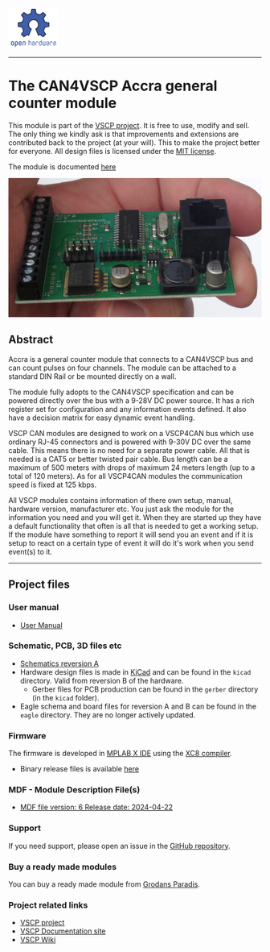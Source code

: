 ![](./images/opensourcehw-100x82.png)

-----

# The CAN4VSCP Accra general counter module</h1>

This module is part of the [VSCP project](https://www.vscp.org).  It is free to use, modify and sell. The only thing we kindly ask is that improvements and extensions are contributed back to the project (at your will). This to make the project better for everyone. All design files is licensed under the [MIT license](https://en.wikipedia.org/wiki/MIT_License).

The module is documented [here](https://grodansparadis.github.io/can4vscp_accra/#/)

![](./images/accra14.png)

## Abstract

Accra is a general counter module that connects to a CAN4VSCP bus and can count pulses on four channels. The module can be attached to a standard DIN Rail or be mounted directly on a wall.

The module fully adopts to the CAN4VSCP specification and can be powered directly over the bus with a 9-28V DC power source. It has a rich register set for configuration and any information events defined. It also have a decision matrix for easy dynamic event handling.

VSCP CAN modules are designed to work on a VSCP4CAN bus which use ordinary RJ-45 connectors and is powered with 9-30V DC over the same cable. This means there is no need for a separate power cable. All that is needed is a CAT5 or better twisted pair cable. Bus length can be a maximum of 500 meters with drops of maximum 24 meters length (up to a total of 120 meters). As for all VSCP4CAN modules the communication speed is fixed at 125 kbps.

All VSCP modules contains information of there own setup, manual, hardware version, manufacturer etc. You just ask the module for the information you need and you will get it. When they are started up they have a default functionality that often is all that is needed to get a working setup. If the module have something to report it will send you an event and if it is setup to react on a certain type of event it will do it's work when you send event(s) to it. 

---



## Project files

### User manual
  * [User Manual](https://grodansparadis.github.io/can4vscp_accra/#)

### Schematic, PCB, 3D files etc
  * [Schematics reversion A](https://raw.githubusercontent.com/grodansparadis/can4vscp_accra/refs/heads/master/eagle/accra_sch_rev_A.png)
 * Hardware design files is made in [KiCad](https://kicad.org) and can be found in the `kicad` directory. Valid from reversion B of the hardware.
   * Gerber files for PCB production can be found in the `gerber` directory (in the `kicad` folder).
 * Eagle schema and board files for reversion A and B can be found in the `eagle` directory. They are no longer actively updated.

 ### Firmware

 The firmware is developed in [MPLAB X IDE](https://www.microchip.com/mplab/mplab-x-ide) using the [XC8 compiler](https://www.microchip.com/mplab/compilers).

  * Binary release files is available [here](https://github.com/grodansparadis/can4vscp_kelvin_ntc10k/releases)

### MDF - Module Description File(s)
  * [MDF file version: 6 Release date: 2024-04-22](http://www.eurosource.se/accra_1.xml)

### Support
If you need support, please open an issue in the [GitHub repository](https://github.com/grodansparadis/can4vscp_kelvin_ntc10k/issues).

### Buy a ready made modules
You can buy a ready made module from [Grodans Paradis](http://www.grodansparadis.com).

### Project related links
  * [VSCP project](https://www.vscp.org)
  * [VSCP Documentation site](https://docs.vscp.org/)
  * [VSCP Wiki](https://github.com/grodansparadis/vscp/wiki)